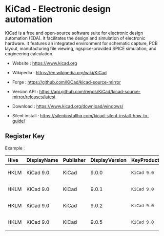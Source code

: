 # KiCad - Electronic design automation

KiCad is a free and open-source software suite for electronic design automation (EDA).
It facilitates the design and simulation of electronic hardware.
It features an integrated environment for schematic capture, PCB layout, manufacturing file viewing, ngspice-provided SPICE simulation, and engineering calculation.

* Website : https://www.kicad.org
* Wikipedia : https://en.wikipedia.org/wiki/KiCad
* Forge : https://github.com/KiCad/kicad-source-mirror
* Version API : https://api.github.com/repos/KiCad/kicad-source-mirror/releases/latest

* Download : https://www.kicad.org/download/windows/
* Silent install : https://silentinstallhq.com/kicad-silent-install-how-to-guide/


## Register Key

Example :

 | Hive | DisplayName | Publisher | DisplayVersion | KeyProduct | UninstallExe |
 |:---- |:----------- |:--------- |:-------------- |:---------- |:------------ |
 | HKLM | KiCad 9.0 | KiCad | 9.0.0 | `KiCad 9.0` | `"C:\Program Files\KiCad\9.0\uninstall.exe" /allusers` |
 | HKLM | KiCad 9.0 | KiCad | 9.0.1 | `KiCad 9.0` | `"C:\Program Files\KiCad\9.0\uninstall.exe" /allusers` |
 | HKLM | KiCad 9.0 | KiCad | 9.0.2 | `KiCad 9.0` | `"C:\Program Files\KiCad\9.0\uninstall.exe" /allusers` |
 | HKLM | KiCad 9.0 | KiCad | 9.0.5 | `KiCad 9.0` | `"C:\Program Files\KiCad\9.0\uninstall.exe" /allusers` |
